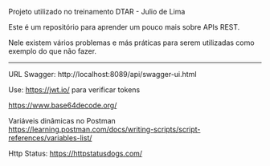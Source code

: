 Projeto utilizado no treinamento DTAR - Julio de Lima

Este é um repositório para aprender um pouco mais sobre APIs REST.

Nele existem vários problemas e más práticas para serem utilizadas como exemplo do que não fazer.

----------------------------------------------------------------------------------------------------------------

URL Swagger: http://localhost:8089/api/swagger-ui.html

Use: https://jwt.io/ 
para verificar tokens

https://www.base64decode.org/

Variáveis dinâmicas no Postman
https://learning.postman.com/docs/writing-scripts/script-references/variables-list/


Http Status:
https://httpstatusdogs.com/
